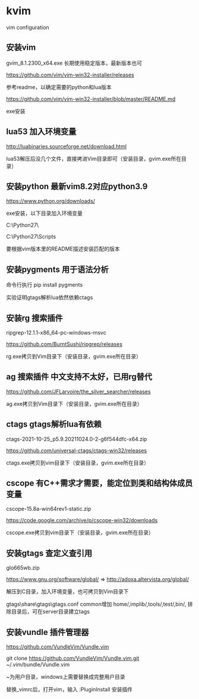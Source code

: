 # kvim
vim configuration

## 安装vim

gvim_8.1.2300_x64.exe 长期使用稳定版本，最新版本也可

https://github.com/vim/vim-win32-installer/releases

参考readme，以确定需要的python和lua版本

https://github.com/vim/vim-win32-installer/blob/master/README.md

exe安装

## lua53 加入环境变量

http://luabinaries.sourceforge.net/download.html

lua53解压后没几个文件，直接拷进Vim目录即可（安装目录，gvim.exe所在目录）

## 安装python 最新vim8.2对应python3.9

https://www.python.org/downloads/

exe安装，以下目录加入环境变量

C:\Python27\

C:\Python27\Scripts

要根据vim版本里的README描述安装匹配的版本

## 安装pygments 用于语法分析

命令行执行 pip install pygments

实验证明gtags解析lua依然依赖ctags

## 安装rg 搜索插件

ripgrep-12.1.1-x86_64-pc-windows-msvc

https://github.com/BurntSushi/ripgrep/releases

rg.exe拷贝到Vim目录下（安装目录，gvim.exe所在目录）

## ag 搜索插件 中文支持不太好，已用rg替代

https://github.com/JFLarvoire/the_silver_searcher/releases

ag.exe拷贝到Vim目录下（安装目录，gvim.exe所在目录）

## ctags gtags解析lua有依赖

ctags-2021-10-25_p5.9.20211024.0-2-g6f544dfc-x64.zip

https://github.com/universal-ctags/ctags-win32/releases

ctags.exe拷贝到vim目录下（安装目录，gvim.exe所在目录）

## cscope 有C++需求才需要，能定位到类和结构体成员变量

cscope-15.8a-win64rev1-static.zip

https://code.google.com/archive/p/cscope-win32/downloads

cscope.exe拷贝到vim目录下（安装目录，gvim.exe所在目录）

## 安装gtags 查定义查引用

glo665wb.zip

https://www.gnu.org/software/global/ => http://adoxa.altervista.org/global/

解压到C目录，加入环境变量，也可拷贝到Vim目录下

gtags\share\gtags\gtags.conf
common增加 home/,implib/,tools/,test/,bin/, 排除目录后，可在server目录建立tags

## 安装vundle 插件管理器

https://github.com/VundleVim/Vundle.vim

git clone https://github.com/VundleVim/Vundle.vim.git ~/.vim/bundle/Vundle.vim

~为用户目录，windows上需要替换成完整用户目录

替换_vimrc后，打开vim，输入 :PluginInstall 安装插件

